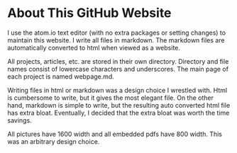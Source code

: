 # About This GitHub Website

I use the atom.io text editor (with no extra packages or setting changes) to maintain this website. I write all files in markdown. The markdown files are automatically converted to html when viewed as a website.

All projects, articles, etc. are stored in their own directory. Directory and file names consist of lowercase characters and underscores. The main page of each project is named webpage.md.

Writing files in html or markdown was a design choice I wrestled with. Html is cumbersome to write, but it gives the most elegant file. On the other hand, markdown is simple to write, but the resulting auto converted html file has extra bloat. Eventually, I decided that the extra bloat was worth the time savings.

All pictures have 1600 width and all embedded pdfs have 800 width. This was an arbitrary design choice.

